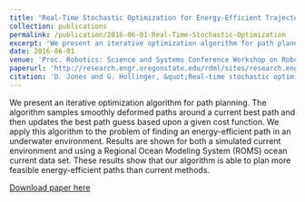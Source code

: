 ```yaml
---
title: "Real-Time Stochastic Optimization for Energy-Efficient Trajectories"
collection: publications
permalink: /publication/2016-06-01-Real-Time-Stochastic-Optimization
excerpt: 'We present an iterative optimization algorithm for path planning energy-efficient algorithms in ocean current.'
date: 2016-06-01
venue: 'Proc. Robotics: Science and Systems Conference Workshop on Robot-Environment Interaction for Perception and Manipulation (RSS)'
paperurl: 'http://research.engr.oregonstate.edu/rdml/sites/research.engr.oregonstate.edu.rdml/files/real-time-stochastic_-planning-final.pdf'
citation: 'D. Jones and G. Hollinger, &quot;Real-time stochastic optimization for energy-efficient trajectories,&quot; in <i>Proc. Robotics: Science and Systems Conference Workshop on Robot-Environment Interaction for Perception and Manipulation (RSS)</i>, Ann Arbor, MI, June 2016.'
---
```

We present an iterative optimization algorithm for path planning. The algorithm samples smoothly deformed paths around a current best path and then updates the best path guess based upon a given cost function. We apply this algorithm to the problem of finding an energy-efficient path in an underwater environment. Results are shown for both a simulated current environment and using a Regional Ocean Modeling System (ROMS) ocean current data set. These results show that our algorithm is able to plan more feasible energy-efficient paths than current methods.

[Download paper here](http://research.engr.oregonstate.edu/rdml/sites/research.engr.oregonstate.edu.rdml/files/real-time-stochastic_-planning-final.pdf)